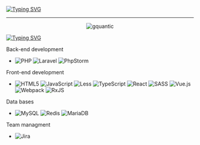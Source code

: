 [![Typing SVG](https://readme-typing-svg.herokuapp.com?color=FFFFF&lines=FULL-STACK+DEVELOPER)](https://github.com/gquantic)
<hr>

<!--p align="center">
  <a href="https://github-readme-stats.vercel.app/api/top-langs/?username=gquantic&theme=radical&langs_count=6&layout=compact"><img alt="GQuantic Activity Graph" src="https://github-readme-stats.vercel.app/api/top-langs/?username=gquantic&theme=radical&langs_count=6&layout=compact" /></a>
 </p-->

<p align="center">
<img src="https://komarev.com/ghpvc/?username=gquantic&label=Profile%20views&color=0e75b6&style=flat" alt="gquantic" />
</p>

[![Typing SVG](https://readme-typing-svg.herokuapp.com?color=FFFFFF&lines=My+stack)](https://github.com/gquantic)

<p>Back-end development</p>

- ![PHP](https://img.shields.io/badge/php-%23777BB4.svg?style=for-the-badge&logo=php&logoColor=white) ![Laravel](https://img.shields.io/badge/laravel-%23FF2D20.svg?style=for-the-badge&logo=laravel&logoColor=white) ![PhpStorm](https://img.shields.io/badge/phpstorm-143?style=for-the-badge&logo=phpstorm&logoColor=black&color=black&labelColor=darkorchid)

<p>Front-end development</p>

- ![HTML5](https://img.shields.io/badge/html5-%23E34F26.svg?style=for-the-badge&logo=html5&logoColor=white) 
![JavaScript](https://img.shields.io/badge/javascript-%23323330.svg?style=for-the-badge&logo=javascript&logoColor=%23F7DF1E) 
![Less](https://img.shields.io/badge/less-2B4C80?style=for-the-badge&logo=less&logoColor=white) 
![TypeScript](https://img.shields.io/badge/typescript-%23007ACC.svg?style=for-the-badge&logo=typescript&logoColor=white) 
![React](https://img.shields.io/badge/react-%2320232a.svg?style=for-the-badge&logo=react&logoColor=%2361DAFB) 
![SASS](https://img.shields.io/badge/SASS-hotpink.svg?style=for-the-badge&logo=SASS&logoColor=white) 
![Vue.js](https://img.shields.io/badge/vuejs-%2335495e.svg?style=for-the-badge&logo=vuedotjs&logoColor=%234FC08D) 
![Webpack](https://img.shields.io/badge/webpack-%238DD6F9.svg?style=for-the-badge&logo=webpack&logoColor=black)
![RxJS](https://img.shields.io/badge/rxjs-%23B7178C.svg?style=for-the-badge&logo=reactivex&logoColor=white)

<p>Data bases</p>

- ![MySQL](https://img.shields.io/badge/mysql-%2300f.svg?style=for-the-badge&logo=mysql&logoColor=white)
![Redis](https://img.shields.io/badge/redis-%23DD0031.svg?style=for-the-badge&logo=redis&logoColor=white)
![MariaDB](https://img.shields.io/badge/MariaDB-003545?style=for-the-badge&logo=mariadb&logoColor=white)

<p>Team managment</p>

- ![Jira](https://img.shields.io/badge/jira-%230A0FFF.svg?style=for-the-badge&logo=jira&logoColor=white)

<br><br>

<!--
[![Typing SVG](https://readme-typing-svg.herokuapp.com?color=FFFFFF&lines=My+achives)](https://github.com/gquantic)

[![trophy](https://github-profile-trophy.vercel.app/?username=gquantic&theme=onedark)](https://github.com/gquantic)
-->
<!--
<br><br>
[![Build Status](https://app.travis-ci.com/gquantic/gquantic.svg?branch=main)](https://app.travis-ci.com/gquantic/gquantic)
-->
